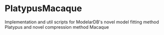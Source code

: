 # PlatypusMacaque
Implementation and util scripts for ModelarDB's novel model fitting method Platypus and novel compression method Macaque 
